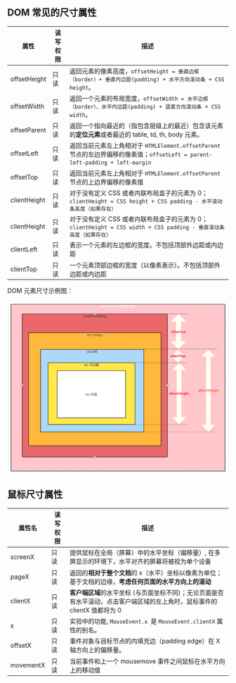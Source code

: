 ## DOM 常见的尺寸属性

| 属性         | 读写权限 | 描述                                                                                                                           |
| ------------ | -------- | ------------------------------------------------------------------------------------------------------------------------------ |
| offsetHeight | 只读     | 返回元素的像素高度，`offsetHeight = 垂直边框（border）+ 垂直内边距(padding) + 水平方向滚动条 + CSS height`。                   |
| offsetWidth  | 只读     | 返回一个元素的布局宽度，`offsetWidth = 水平边框（border）、水平内边距(padding) + 竖直方向滚动条 + CSS width`。                 |
| offsetParent | 只读     | 返回一个指向最近的（指包含层级上的最近）包含该元素的**定位元素**或者最近的 table, td, th, body 元素。                          |
| offsetLeft   | 只读     | 返回当前元素左上角相对于 `HTMLElement.offsetParent` 节点的左边界偏移的像素值；`offsetLeft = parent-left-padding + left-margin` |
| offsetTop    | 只读     | 返回当前元素左上角相对于 `HTMLElement.offsetParent` 节点的上边界偏移的像素值                                                   |
| clientHeight | 只读     | 对于没有定义 CSS 或者内联布局盒子的元素为 0；`clientHeight = CSS height + CSS padding - 水平滚动条高度（如果存在）`            |
| clientHeight | 只读     | 对于没有定义 CSS 或者内联布局盒子的元素为 0；`clientHeight = CSS width + CSS padding - 垂直滚动条高度（如果存在）`             |
| clientLeft   | 只读     | 表示一个元素的左边框的宽度。不包括顶部外边距或内边距                                                                           |
| clientTop    | 只读     | 一个元素顶部边框的宽度（以像素表示）。不包括顶部外边距或内边距                                                                 |

DOM 元素尺寸示例图：

![DOM 元素尺寸示例图](./images/dom-size.png)

## 鼠标尺寸属性

| 属性名    | 读写权限 | 描述                                                                                                                       |
| --------- | -------- | -------------------------------------------------------------------------------------------------------------------------- |
| screenX   | 只读     | 提供鼠标在全局（屏幕）中的水平坐标（偏移量）, 在多屏显示的环境下，水平对齐的屏幕将被视为单个设备                           |
| pageX     | 只读     | 返回的**相对于整个文档**的 x（水平）坐标以像素为单位；基于文档的边缘，**考虑任何页面的水平方向上的滚动**                   |
| clientX   | 只读     | **客户端区域**的水平坐标 (与页面坐标不同)；无论页面是否有水平滚动，点击客户端区域的左上角时，鼠标事件的 clientX 值都将为 0 |
| x         | 只读     | 实验中的功能, `MouseEvent.x `是 `MouseEvent.clientX` 属性的别名。                                                          |
| offsetX   | 只读     | 事件对象与目标节点的内填充边（padding edge）在 X 轴方向上的偏移量。                                                        |
| movementX | 只读     | 当前事件和上一个 mousemove 事件之间鼠标在水平方向上的移动值                                                                |

